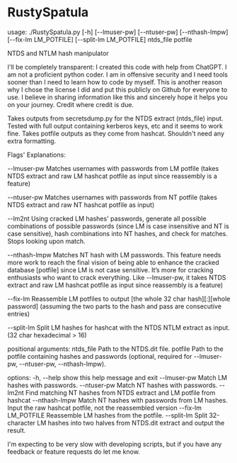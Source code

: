 # RustySpatula
usage: ./RustySpatula.py [-h] [--lmuser-pw] [--ntuser-pw] [--nthash-lmpw] [--fix-lm LM_POTFILE] [--split-lm LM_POTFILE] ntds_file potfile

NTDS and NTLM hash manipulator

I'll be completely transparent: I created this code with help from ChatGPT.
I am not a proficient python coder. I am in offensive security and I need tools
sooner than I need to learn how to code by myself. This is another reason why I chose
the license I did and put this publicly on Github for everyone to use. I believe in
sharing information like this and sincerely hope it helps you on your journey.
Credit where credit is due.

Takes outputs from secretsdump.py for the NTDS extract (ntds_file) input.
Tested with full output containing kerberos keys, etc and it seems to work fine.
Takes potfile outputs as they come from hashcat. Shouldn't need any extra formatting.

Flags' Explanations:

--lmuser-pw
Matches usernames with passwords from LM potfile
(takes NTDS extract and raw LM hashcat potfile as input since reassembly is a feature)

--ntuser-pw
Matches usernames with passwords from NT potfile
(takes NTDS extract and raw NT hashcat potfile as input)

--lm2nt
Using cracked LM hashes' passwords, generate all possible combinations of possible passwords
(since LM is case insensitive and NT is case sensitive), hash combinations into NT hashes, and
check for matches. Stops looking upon match.

--nthash-lmpw
Matches NT hash with LM passwords. This feature needs more work to reach the final vision
of being able to enhance the cracked database [potfile] since LM is not case sensitive.
It’s more for cracking enthusiasts who want to crack everything. Like --lmuser-pw, it takes NTDS extract
and raw LM hashcat potfile as input since reassembly is a feature)

--fix-lm
Reassemble LM potfiles to output [the whole 32 char hash][:][whole password]
(assuming the two parts to the hash and pass are consecutive entries)

--split-lm
Split LM hashes for hashcat with the NTDS NTLM extract as input. (32 char hexadecimal > 16)

positional arguments:
  ntds_file            Path to the NTDS.dit file.
  potfile              Path to the potfile containing hashes and passwords (optional, required for --lmuser-pw, --ntuser-pw, --nthash-lmpw).

options:
  -h, --help           show this help message and exit
  --lmuser-pw          Match LM hashes with passwords.
  --ntuser-pw          Match NT hashes with passwords.
  --lm2nt              Find matching NT hashes from NTDS extract and LM potfile from hashcat
  --nthash-lmpw        Match NT hashes with passwords from LM hashes. Input the raw hashcat potfile, not the reassembled version
  --fix-lm LM_POTFILE  Reassemble LM hashes from the potfile.
  --split-lm           Split 32-character LM hashes into two halves from NTDS.dit extract and output the result.

I'm expecting to be very slow with developing scripts, but if you have any feedback or feature requests do let me know.
